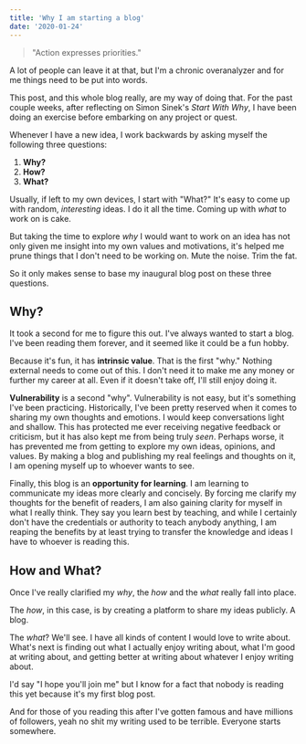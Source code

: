 ```yaml
---
title: 'Why I am starting a blog'
date: '2020-01-24'
---
```


> "Action expresses priorities."

A lot of people can leave it at that, but I'm a chronic overanalyzer and for me things need to be put into words.

This post, and this whole blog really, are my way of doing that. For the past couple weeks, after reflecting on Simon Sinek's _Start With Why_, I have been doing an exercise before embarking on any project or quest.

Whenever I have a new idea, I work backwards by asking myself the following three questions:

1. **Why?**
2. **How?**
3. **What?**

Usually, if left to my own devices, I start with "What?" It's easy to come up with random, _interesting_ ideas. I do it all the time. Coming up with _what_ to work on is cake.

But taking the time to explore _why_ I would want to work on an idea has not only given me insight into my own values and motivations, it's helped me prune things that I don't need to be working on. Mute the noise. Trim the fat.

So it only makes sense to base my inaugural blog post on these three questions.

## Why?

It took a second for me to figure this out. I've always wanted to start a blog. I've been reading them forever, and it seemed like it could be a fun hobby.

Because it's fun, it has **intrinsic value**. That is the first "why." Nothing external needs to come out of this. I don't need it to make me any money or further my career at all. Even if it doesn't take off, I'll still enjoy doing it.

**Vulnerability** is a second "why". Vulnerability is not easy, but it's something I've been practicing. Historically, I've been pretty reserved when it comes to sharing my own thoughts and emotions. I would keep conversations light and shallow. This has protected me ever receiving negative feedback or criticism, but it has also kept me from being truly _seen_. Perhaps worse, it has prevented me from getting to explore my own ideas, opinions, and values. By making a blog and publishing my real feelings and thoughts on it, I am opening myself up to whoever wants to see.

Finally, this blog is an **opportunity for learning**. I am learning to communicate my ideas more clearly and concisely. By forcing me clarify my thoughts for the benefit of readers, I am also gaining clarity for myself in what I really think. They say you learn best by teaching, and while I certainly don't have the credentials or authority to teach anybody anything, I am reaping the benefits by at least trying to transfer the knowledge and ideas I have to whoever is reading this.

## How and What?

Once I've really clarified my _why_, the _how_ and the _what_ really fall into place.

The _how_, in this case, is by creating a platform to share my ideas publicly. A blog.

The _what_? We'll see. I have all kinds of content I would love to write about. What's next is finding out what I actually enjoy writing about, what I'm good at writing about, and getting better at writing about whatever I enjoy writing about.

I'd say "I hope you'll join me" but I know for a fact that nobody is reading this yet because it's my first blog post.

And for those of you reading this after I've gotten famous and have millions of followers, yeah no shit my writing used to be terrible. Everyone starts somewhere.
